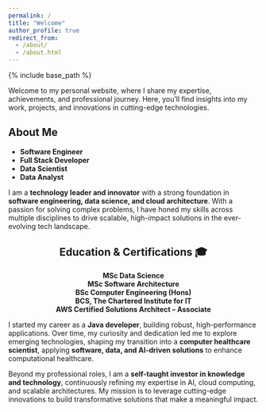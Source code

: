 ```yaml
---
permalink: /
title: "Welcome"
author_profile: true
redirect_from:
  - /about/
  - /about.html
---
```

{% include base_path %}

<link rel="stylesheet" href="{{ "assets/css/pages/experience.css" | relative_url }}">

<p>Welcome to my personal website, where I share my expertise, achievements, and professional journey. Here, you’ll find insights into my work, projects, and innovations in cutting-edge technologies.</p>

<h2>About Me</h2>
 <div class="col-sm-8" id="mainLeft">
                <div id="dynamic-text" class="row col-sm-12">
                    <ul class="text-dynamic">
                        <li class="text-item"><strong>Software Engineer</strong></li>
                        <li class="text-item"><strong>Full Stack Developer</strong></li>
                        <li class="text-item"><strong>Data Scientist</strong></li>
                        <li class="text-item"><strong>Data Analyst</strong></li>
                    </ul>
                </div>
<p>I am a <strong>technology leader and innovator</strong> with a strong foundation in <strong>software engineering, data science, and cloud architecture</strong>. With a passion for solving complex problems, I have honed my skills across multiple disciplines to drive scalable, high-impact solutions in the ever-evolving tech landscape.</p>

<div align="center">
  <h2>Education & Certifications 🎓</h2>
  <ul style="list-style: none; padding: 0;">
    <li><strong>MSc Data Science</strong></li>
    <li><strong>MSc Software Architecture</strong></li>
    <li><strong>BSc Computer Engineering (Hons)</strong></li>
    <li><strong>BCS, The Chartered Institute for IT</strong></li>
    <li><strong>AWS Certified Solutions Architect – Associate</strong></li>
  </ul>
</div>

<p>I started my career as a <strong>Java developer</strong>, building robust, high-performance applications. Over time, my curiosity and dedication led me to explore emerging technologies, shaping my transition into a <strong>computer healthcare scientist</strong>, applying <strong>software, data, and AI-driven solutions</strong> to enhance computational healthcare.</p>

<p>Beyond my professional roles, I am a <strong>self-taught investor in knowledge and technology</strong>, continuously refining my expertise in AI, cloud computing, and scalable architectures. My mission is to leverage cutting-edge innovations to build transformative solutions that make a meaningful impact.</p>
